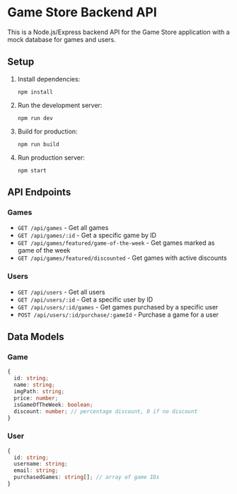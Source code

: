 # Game Store Backend API

This is a Node.js/Express backend API for the Game Store application with a mock database for games and users.

## Setup

1. Install dependencies:
   ```
   npm install
   ```

2. Run the development server:
   ```
   npm run dev
   ```

3. Build for production:
   ```
   npm run build
   ```

4. Run production server:
   ```
   npm start
   ```

## API Endpoints

### Games

- `GET /api/games` - Get all games
- `GET /api/games/:id` - Get a specific game by ID
- `GET /api/games/featured/game-of-the-week` - Get games marked as game of the week
- `GET /api/games/featured/discounted` - Get games with active discounts

### Users

- `GET /api/users` - Get all users
- `GET /api/users/:id` - Get a specific user by ID
- `GET /api/users/:id/games` - Get games purchased by a specific user
- `POST /api/users/:id/purchase/:gameId` - Purchase a game for a user

## Data Models

### Game
```typescript
{
  id: string;
  name: string;
  imgPath: string;
  price: number;
  isGameOfTheWeek: boolean;
  discount: number; // percentage discount, 0 if no discount
}
```

### User
```typescript
{
  id: string;
  username: string;
  email: string;
  purchasedGames: string[]; // array of game IDs
}
```
